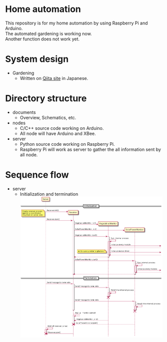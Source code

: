 # Home automation

This repository is for my home automation by using Raspberry Pi and Arduino.  
The automated gardening is working now.  
Another function does not work yet.  

# System design

* Gardening
    * Written on [Qiita site](http://qiita.com/dodo5522/items/63d1efee3f70b3d5f2f6) in Japanese.

# Directory structure

* documents
    * Overview, Schematics, etc.
* nodes
    * C/C++ source code working on Arduino.
    * All node will have Arduino and XBee.
* server
    * Python source code working on Raspberry Pi.
    * Raspberry Pi will work as server to gather the all information sent by all node.

# Sequence flow

* server
    * Initialization and termination  
    ![initialize and terminate sequence flow](https://github.com/dodo5522/home-automation/blob/master/documents/uml/sequence_init_term.png)
